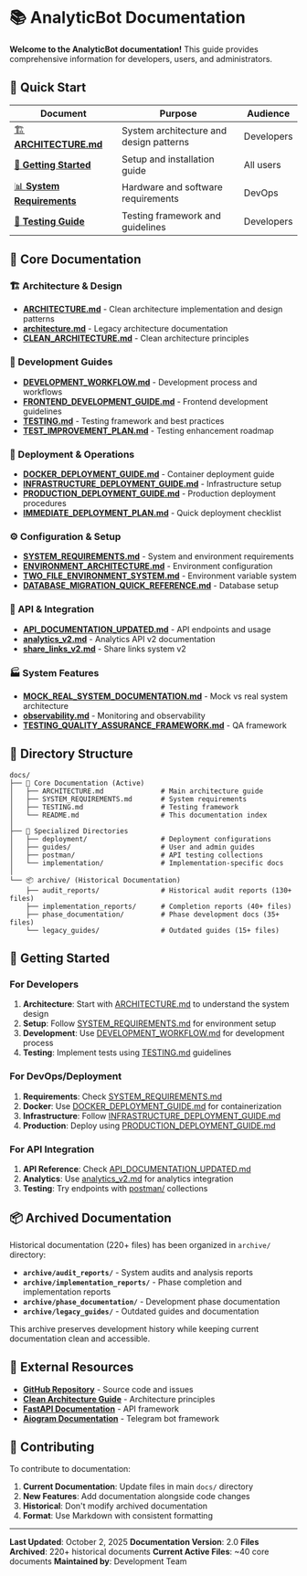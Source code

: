 # 📚 AnalyticBot Documentation

**Welcome to the AnalyticBot documentation!** This guide provides comprehensive information for developers, users, and administrators.

## 🎯 **Quick Start**

| Document | Purpose | Audience |
|----------|---------|----------|
| [🏗️ **ARCHITECTURE.md**](../ARCHITECTURE.md) | System architecture and design patterns | Developers |
| [🚀 **Getting Started**](#-getting-started) | Setup and installation guide | All users |
| [📊 **System Requirements**](./SYSTEM_REQUIREMENTS.md) | Hardware and software requirements | DevOps |
| [🧪 **Testing Guide**](./TESTING.md) | Testing framework and guidelines | Developers |

## 📖 **Core Documentation**

### **🏗️ Architecture & Design**
- **[ARCHITECTURE.md](../ARCHITECTURE.md)** - Clean architecture implementation and design patterns
- **[architecture.md](./architecture.md)** - Legacy architecture documentation
- **[CLEAN_ARCHITECTURE.md](./CLEAN_ARCHITECTURE.md)** - Clean architecture principles

### **🔧 Development Guides**
- **[DEVELOPMENT_WORKFLOW.md](./DEVELOPMENT_WORKFLOW.md)** - Development process and workflows
- **[FRONTEND_DEVELOPMENT_GUIDE.md](./FRONTEND_DEVELOPMENT_GUIDE.md)** - Frontend development guidelines
- **[TESTING.md](./TESTING.md)** - Testing framework and best practices
- **[TEST_IMPROVEMENT_PLAN.md](./TEST_IMPROVEMENT_PLAN.md)** - Testing enhancement roadmap

### **🚀 Deployment & Operations**
- **[DOCKER_DEPLOYMENT_GUIDE.md](./DOCKER_DEPLOYMENT_GUIDE.md)** - Container deployment guide
- **[INFRASTRUCTURE_DEPLOYMENT_GUIDE.md](./INFRASTRUCTURE_DEPLOYMENT_GUIDE.md)** - Infrastructure setup
- **[PRODUCTION_DEPLOYMENT_GUIDE.md](./PRODUCTION_DEPLOYMENT_GUIDE.md)** - Production deployment procedures
- **[IMMEDIATE_DEPLOYMENT_PLAN.md](./IMMEDIATE_DEPLOYMENT_PLAN.md)** - Quick deployment checklist

### **⚙️ Configuration & Setup**
- **[SYSTEM_REQUIREMENTS.md](./SYSTEM_REQUIREMENTS.md)** - System and environment requirements
- **[ENVIRONMENT_ARCHITECTURE.md](./ENVIRONMENT_ARCHITECTURE.md)** - Environment configuration
- **[TWO_FILE_ENVIRONMENT_SYSTEM.md](./TWO_FILE_ENVIRONMENT_SYSTEM.md)** - Environment variable system
- **[DATABASE_MIGRATION_QUICK_REFERENCE.md](./DATABASE_MIGRATION_QUICK_REFERENCE.md)** - Database setup

### **📡 API & Integration**
- **[API_DOCUMENTATION_UPDATED.md](./API_DOCUMENTATION_UPDATED.md)** - API endpoints and usage
- **[analytics_v2.md](./analytics_v2.md)** - Analytics API v2 documentation
- **[share_links_v2.md](./share_links_v2.md)** - Share links system v2

### **🏭 System Features**
- **[MOCK_REAL_SYSTEM_DOCUMENTATION.md](./MOCK_REAL_SYSTEM_DOCUMENTATION.md)** - Mock vs real system architecture
- **[observability.md](./observability.md)** - Monitoring and observability
- **[TESTING_QUALITY_ASSURANCE_FRAMEWORK.md](./TESTING_QUALITY_ASSURANCE_FRAMEWORK.md)** - QA framework

## 📂 **Directory Structure**

```
docs/
├── 📖 Core Documentation (Active)
│   ├── ARCHITECTURE.md              # Main architecture guide
│   ├── SYSTEM_REQUIREMENTS.md       # System requirements
│   ├── TESTING.md                   # Testing framework
│   └── README.md                    # This documentation index
│
├── 📂 Specialized Directories
│   ├── deployment/                  # Deployment configurations
│   ├── guides/                      # User and admin guides
│   ├── postman/                     # API testing collections
│   └── implementation/              # Implementation-specific docs
│
└── 📦 archive/ (Historical Documentation)
    ├── audit_reports/               # Historical audit reports (130+ files)
    ├── implementation_reports/      # Completion reports (40+ files)
    ├── phase_documentation/         # Phase development docs (35+ files)
    └── legacy_guides/               # Outdated guides (15+ files)
```

## 🚀 **Getting Started**

### **For Developers**
1. **Architecture**: Start with [ARCHITECTURE.md](../ARCHITECTURE.md) to understand the system design
2. **Setup**: Follow [SYSTEM_REQUIREMENTS.md](./SYSTEM_REQUIREMENTS.md) for environment setup
3. **Development**: Use [DEVELOPMENT_WORKFLOW.md](./DEVELOPMENT_WORKFLOW.md) for development process
4. **Testing**: Implement tests using [TESTING.md](./TESTING.md) guidelines

### **For DevOps/Deployment**
1. **Requirements**: Check [SYSTEM_REQUIREMENTS.md](./SYSTEM_REQUIREMENTS.md)
2. **Docker**: Use [DOCKER_DEPLOYMENT_GUIDE.md](./DOCKER_DEPLOYMENT_GUIDE.md) for containerization
3. **Infrastructure**: Follow [INFRASTRUCTURE_DEPLOYMENT_GUIDE.md](./INFRASTRUCTURE_DEPLOYMENT_GUIDE.md)
4. **Production**: Deploy using [PRODUCTION_DEPLOYMENT_GUIDE.md](./PRODUCTION_DEPLOYMENT_GUIDE.md)

### **For API Integration**
1. **API Reference**: Check [API_DOCUMENTATION_UPDATED.md](./API_DOCUMENTATION_UPDATED.md)
2. **Analytics**: Use [analytics_v2.md](./analytics_v2.md) for analytics integration
3. **Testing**: Try endpoints with [postman/](./postman/) collections

## 📦 **Archived Documentation**

Historical documentation (220+ files) has been organized in `archive/` directory:

- **`archive/audit_reports/`** - System audits and analysis reports
- **`archive/implementation_reports/`** - Phase completion and implementation reports
- **`archive/phase_documentation/`** - Development phase documentation
- **`archive/legacy_guides/`** - Outdated guides and documentation

This archive preserves development history while keeping current documentation clean and accessible.

## 🔗 **External Resources**

- **[GitHub Repository](https://github.com/AlonurKomilov/analyticbot)** - Source code and issues
- **[Clean Architecture Guide](https://blog.cleancoder.com/uncle-bob/2012/08/13/the-clean-architecture.html)** - Architecture principles
- **[FastAPI Documentation](https://fastapi.tiangolo.com/)** - API framework
- **[Aiogram Documentation](https://aiogram.dev/)** - Telegram bot framework

## 📝 **Contributing**

To contribute to documentation:

1. **Current Documentation**: Update files in main `docs/` directory
2. **New Features**: Add documentation alongside code changes
3. **Historical**: Don't modify archived documentation
4. **Format**: Use Markdown with consistent formatting

---

**Last Updated**: October 2, 2025
**Documentation Version**: 2.0
**Files Archived**: 220+ historical documents
**Current Active Files**: ~40 core documents
**Maintained by**: Development Team
